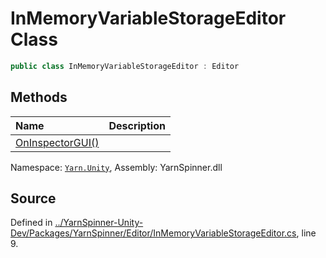# InMemoryVariableStorageEditor Class


```csharp
public class InMemoryVariableStorageEditor : Editor
```



## Methods
|Name|Description|
|:---|:---|
|[OnInspectorGUI()](/api/csharp/yarn.unity/inmemoryvariablestorageeditor.oninspectorgui.md)||
<div class="class-metadata">

Namespace: [`Yarn.Unity`](/api/csharp/yarn.unity/README.md), Assembly: YarnSpinner.dll
</div>

## Source
Defined in [../YarnSpinner-Unity-Dev/Packages/YarnSpinner/Editor/InMemoryVariableStorageEditor.cs](https://github.com/YarnSpinnerTool/YarnSpinner-Unity//blob/develop/Editor/InMemoryVariableStorageEditor.cs#L9), line 9.
